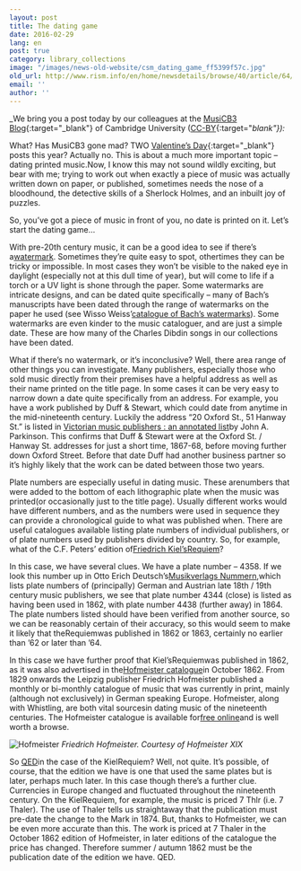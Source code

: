 ```yaml
---
layout: post
title: The dating game
date: 2016-02-29
lang: en
post: true
category: library_collections
image: "/images/news-old-website/csm_dating_game_ff5399f57c.jpg"
old_url: http://www.rism.info/en/home/newsdetails/browse/40/article/64/the-dating-game.html
email: ''
author: ''
---
```


_We bring you a post today by our colleagues at the [MusiCB3 Blog](https://musicb3.wordpress.com/2016/02/19/the-dating-game/){:target="_blank"} of Cambridge University ([CC-BY](https://creativecommons.org/licenses/by/2.0/){:target="_blank"}):_

What? Has MusiCB3 gone mad? TWO [Valentine’s Day](https://musicb3.wordpress.com/2016/02/12/valentines-day-at-musicb3/){:target="_blank"} posts this year? Actually no. This is about a much more important topic – dating printed music.Now, I know this may not sound wildly exciting, but bear with me; trying to work out when exactly a piece of music was actually written down on paper, or published, sometimes needs the nose of a bloodhound, the detective skills of a Sherlock Holmes, and an inbuilt joy of puzzles.

So, you’ve got a piece of music in front of you, no date is printed on it. Let’s start the dating game…

With pre-20th century music, it can be a good idea to see if there’s a[watermark](https://www.lib.utexas.edu/engin/trademark/timeline/ren/watermarks.html). Sometimes they’re quite easy to spot, othertimes they can be tricky or impossible. In most cases they won’t be visible to the naked eye in daylight (especially not at this dull time of year), but will come to life if a torch or a UV light is shone through the paper. Some watermarks are intricate designs, and can be dated quite specifically – many of Bach’s manuscripts have been dated through the range of watermarks on the paper he used (see Wisso Weiss’[catalogue of Bach’s watermarks](http://ul-newton.lib.cam.ac.uk/vwebv/holdingsInfo?bibId=3369072)). Some watermarks are even kinder to the music cataloguer, and are just a simple date. These are how many of the Charles Dibdin songs in our collections have been dated.

What if there’s no watermark, or it’s inconclusive? Well, there area range of other things you can investigate. Many publishers, especially those who sold music directly from their premises have a helpful address as well as their name printed on the title page. In some cases it can be very easy to narrow down a date quite specifically from an address. For example, you have a work published by Duff & Stewart, which could date from anytime in the mid-nineteenth century. Luckily the address “20 Oxford St., 51 Hanway St.” is listed in [Victorian music publishers : an annotated list](http://ul-newton.lib.cam.ac.uk/vwebv/holdingsInfo?bibId=1073032)by John A. Parkinson. This confirms that Duff & Stewart were at the Oxford St. / Hanway St. addresses for just a short time, 1867-68, before moving further down Oxford Street. Before that date Duff had another business partner so it’s highly likely that the work can be dated between those two years.

Plate numbers are especially useful in dating music. These arenumbers that were added to the bottom of each lithographic plate when the music was printed(or occasionally just to the title page). Usually different works would have different numbers, and as the numbers were used in sequence they can provide a chronological guide to what was published when. There are useful catalogues available listing plate numbers of individual publishers, or of plate numbers used by publishers divided by country. So, for example, what of the C.F. Peters’ edition of[Friedrich Kiel’sRequiem](http://ul-newton.lib.cam.ac.uk/vwebv/holdingsInfo?bibId=5014078)?

In this case, we have several clues. We have a plate number – 4358. If we look this number up in Otto Erich Deutsch’s[Musikverlags Nummern](http://ul-newton.lib.cam.ac.uk/vwebv/holdingsInfo?bibId=3361172),which lists plate numbers of (principally) German and Austrian late 18th / 19th century music publishers, we see that plate number 4344 (close) is listed as having been used in 1862, with plate number 4438 (further away) in 1864. The plate numbers listed should have been verified from another source, so we can be reasonably certain of their accuracy, so this would seem to make it likely that theRequiemwas published in 1862 or 1863, certainly no earlier than ’62 or later than ’64.

In this case we have further proof that Kiel’sRequiemwas published in 1862, as it was also advertised in the[Hofmeister catalogue](http://anno.onb.ac.at/cgi-content/anno-buch?apm=0&aid=1000001&bd=0001862&teil=0203&seite=00000200&zoom=1)in October 1862. From 1829 onwards the Leipzig publisher Friedrich Hofmeister published a monthly or bi-monthly catalogue of music that was currently in print, mainly (although not exclusively) in German speaking Europe. Hofmeister, along with Whistling, are both vital sourcesin dating music of the nineteenth centuries. The Hofmeister catalogue is available for[free online](http://www.hofmeister.rhul.ac.uk/2008/index.html)and is well worth a browse.

![Hofmeister](https://musicb3.files.wordpress.com/2016/02/hofmeister.jpg?w=300&h=285)
_Friedrich Hofmeister. Courtesy of Hofmeister XIX_

So [QED](https://en.wikipedia.org/wiki/Q.E.D.)in the case of the KielRequiem? Well, not quite. It’s possible, of course, that the edition we have is one that used the same plates but is later, perhaps much later. In this case though there’s a further clue. Currencies in Europe changed and fluctuated throughout the nineteenth century. On the KielRequiem, for example, the music is priced 7 Thlr (i.e. 7 Thaler). The use of Thaler tells us straightaway that the publication must pre-date the change to the Mark in 1874. But, thanks to Hofmeister, we can be even more accurate than this. The work is priced at 7 Thaler in the October 1862 edition of Hofmeister, in later editions of the catalogue the price has changed. Therefore summer / autumn 1862 must be the publication date of the edition we have. QED.